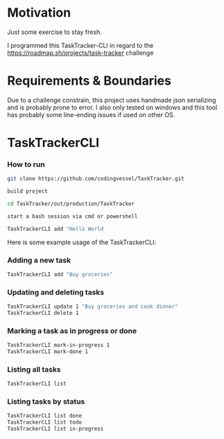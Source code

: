 # Motivation

Just some exercise to stay fresh.

I programmed this TaskTracker-CLI in regard to the https://roadmap.sh/projects/task-tracker challenge

# Requirements & Boundaries

Due to a challenge constrain, this project uses handmade json serializing and is probably prone to error. I also only tested on windows and
this tool has probably some line-ending issues if used on other OS.

# TaskTrackerCLI

### How to run
```bash
git clone https://github.com/codingvessel/TaskTracker.git

build project

cd TaskTracker/out/production/TaskTracker

start a bash session via cmd or powershell

TaskTrackerCLI add "Hello World
```

Here is some example usage of the TaskTrackerCLI:

### Adding a new task

```bash
TaskTrackerCLI add "Buy groceries"
```

### Updating and deleting tasks

```bash
TaskTrackerCLI update 1 "Buy groceries and cook dinner"
TaskTrackerCLI delete 1
```

### Marking a task as in progress or done

```bash
TaskTrackerCLI mark-in-progress 1
TaskTrackerCLI mark-done 1
```

### Listing all tasks

```bash
TaskTrackerCLI list
```

### Listing tasks by status

```bash
TaskTrackerCLI list done
TaskTrackerCLI list todo
TaskTrackerCLI list in-progress
```